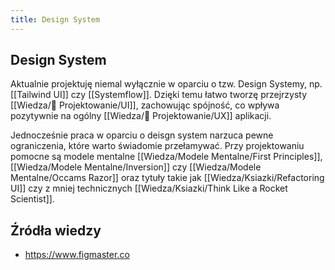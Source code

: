 ```yaml
---
title: Design System
---
```


## Design System 
Aktualnie projektuję niemal wyłącznie w oparciu o tzw. Design Systemy, np. [[Tailwind UI]] czy [[Systemflow]]. Dzięki temu łatwo tworzę przejrzysty [[Wiedza/🎨 Projektowanie/UI]], zachowując spójność, co wpływa pozytywnie na ogólny [[Wiedza/🎨 Projektowanie/UX]] aplikacji. 

Jednocześnie praca w oparciu o deisgn system narzuca pewne ograniczenia, które warto świadomie przełamywać. Przy projektowaniu pomocne są modele mentalne [[Wiedza/Modele Mentalne/First Principles]], [[Wiedza/Modele Mentalne/Inversion]] czy [[Wiedza/Modele Mentalne/Occams Razor]] oraz tytuły takie jak [[Wiedza/Ksiazki/Refactoring UI]] czy z mniej technicznych [[Wiedza/Ksiazki/Think Like a Rocket Scientist]].

## Źródła wiedzy
- https://www.figmaster.co